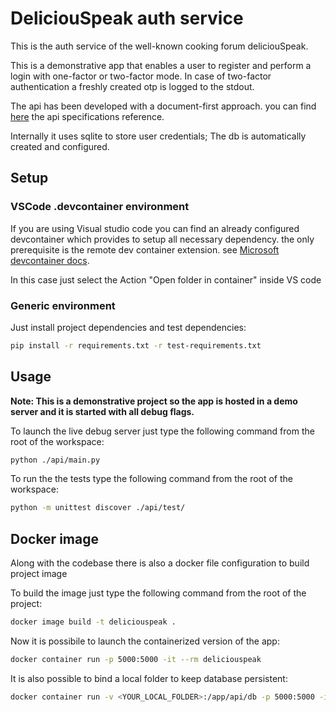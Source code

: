 # DeliciouSpeak auth service


This is the auth service of the well-known cooking forum deliciouSpeak.

This is a demonstrative app that enables a user to register and perform a login with one-factor or two-factor mode. In case of two-factor authentication a freshly created otp is logged to the stdout.

The api has been developed with a document-first approach. you can find [here](./api/openapi/deliciouspeak.yaml) the api specifications reference.

Internally it uses sqlite to store user credentials; The db is automatically created and configured.


## Setup

### VSCode .devcontainer environment

If you are using Visual studio code you can find an already configured devcontainer which provides to setup all necessary dependency. the only prerequisite is the remote dev container extension. see [Microsoft devcontainer docs](https://code.visualstudio.com/docs/devcontainers/containers).

In this case just select the Action "Open folder in container" inside VS code

### Generic environment

Just install project dependencies and test dependencies:

```sh
pip install -r requirements.txt -r test-requirements.txt
```

## Usage

__Note: This is a demonstrative project so the app is hosted in a demo server and it is started with all debug flags.__

To launch the live debug server just type the following command from the root of the workspace:

```sh
python ./api/main.py
```

To run the the tests type the following command from the root of the workspace:

```sh
python -m unittest discover ./api/test/
```

## Docker image

Along with the codebase there is also a docker file configuration to build project image

To build the image just type the following command from the root of the project:

```sh
docker image build -t deliciouspeak .
```

Now it is possibile to launch the containerized version of the app:

```sh
docker container run -p 5000:5000 -it --rm deliciouspeak
```

It is also possible to bind a local folder to keep database persistent:

```sh
docker container run -v <YOUR_LOCAL_FOLDER>:/app/api/db -p 5000:5000 -it --rm deliciouspeak
```
